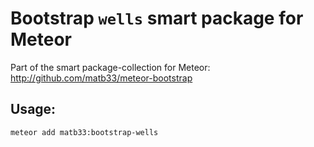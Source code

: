 # Bootstrap `wells` smart package for Meteor

Part of the smart package-collection for Meteor: http://github.com/matb33/meteor-bootstrap

## Usage:

`meteor add matb33:bootstrap-wells`
